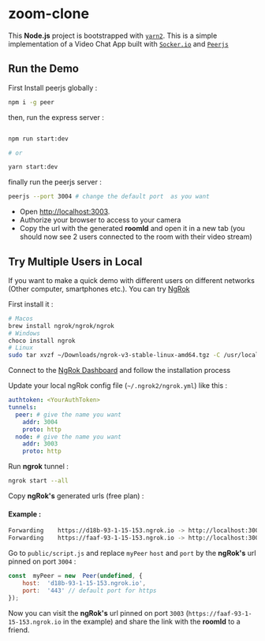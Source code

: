 # zoom-clone

This **Node.js** project is bootstrapped with [`yarn2`](https://yarnpkg.com/). This is a simple implementation of a Video Chat App built with [`Socker.io`](https://socket.io/) and [`Peerjs`](https://peerjs.com/) 

  

## Run the Demo

  
First Install peerjs globally :

```bash
npm i -g peer
```

then, run the express server :

```bash

npm run start:dev

# or

yarn start:dev

```

finally run the peerjs server :

```bash
peerjs --port 3004 # change the default port  as you want
```
  

- Open [http://localhost:3003](http://localhost:3003). 
- Authorize your browser to access to your camera
- Copy the url with the generated **roomId** and open it in a new tab (you should now see 2 users connected to the room with their video stream)


## Try Multiple Users in Local


If you want to make a quick demo with different users on different networks (Other computer, smartphones etc.). You can try [NgRok](https://ngrok.com/)

First install it : 
```bash
# Macos
brew install ngrok/ngrok/ngrok
# Windows
choco install ngrok
# Linux 
sudo tar xvzf ~/Downloads/ngrok-v3-stable-linux-amd64.tgz -C /usr/local/bin
```

Connect to the [NgRok Dashboard](https://dashboard.ngrok.com/get-started/setup) and follow the installation process

Update your local ngRok config file (`~/.ngrok2/ngrok.yml`) like this : 

```yml
authtoken: <YourAuthToken>
tunnels:
  peer: # give the name you want
    addr: 3004
    proto: http
  node: # give the name you want
    addr: 3003
    proto: http
```

Run **ngrok** tunnel : 
```bash
ngrok start --all
```

Copy **ngRok's** generated urls (free plan) :
#### Example :
```bash
Forwarding    https://d18b-93-1-15-153.ngrok.io -> http://localhost:3004
Forwarding    https://faaf-93-1-15-153.ngrok.io -> http://localhost:3003
```

Go to `public/script.js` and replace `myPeer` `host` and `port` by the **ngRok's** url pinned on port `3004` :

```js
const  myPeer = new  Peer(undefined, {
	host:  'd18b-93-1-15-153.ngrok.io',
	port:  '443' // default port for https
});
```

Now you can visit the **ngRok's** url pinned on port `3003` (`https://faaf-93-1-15-153.ngrok.io` in the example) and share the link with the **roomId** to a friend.